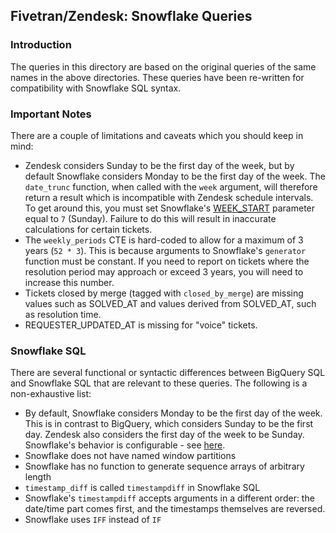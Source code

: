 ## Fivetran/Zendesk: Snowflake Queries

### Introduction
The queries in this directory are based on the original queries of the same names in the above directories. These queries have been re-written for compatibility with Snowflake SQL syntax.

### Important Notes
There are a couple of limitations and caveats which you should keep in mind:

* Zendesk considers Sunday to be the first day of the week, but by default Snowflake considers Monday to be the first day of the week. The `date_trunc` function, when called with the `week` argument, will therefore return a result which is incompatible with Zendesk schedule intervals. To get around this, you must set Snowflake's [WEEK_START](https://docs.snowflake.com/en/sql-reference/parameters.html#label-week-start) parameter equal to `7` (Sunday). Failure to do this will result in inaccurate calculations for certain tickets.
* The `weekly_periods` CTE is hard-coded to allow for a maximum of 3 years (`52 * 3`). This is because arguments to Snowflake's `generator` function must be constant. If you need to report on tickets where the resolution period may approach or exceed 3 years, you will need to increase this number.
* Tickets closed by merge (tagged with `closed_by_merge`) are missing values such as SOLVED_AT and values derived from SOLVED_AT, such as resolution time.
* REQUESTER_UPDATED_AT is missing for "voice" tickets.

### Snowflake SQL

There are several functional or syntactic differences between BigQuery SQL and Snowflake SQL that are relevant to these queries. The following is a non-exhaustive list:
- By default, Snowflake considers Monday to be the first day of the week. This is in contrast to BigQuery, which considers Sunday to be the first day. Zendesk also considers the first day of the week to be Sunday. Snowflake's behavior is configurable - see [here](https://docs.snowflake.com/en/sql-reference/functions-date-time.html#first-day-of-the-week).
- Snowflake does not have named window partitions
- Snowflake has no function to generate sequence arrays of arbitrary length
- `timestamp_diff` is called `timestampdiff` in Snowflake SQL
- Snowflake's `timestampdiff` accepts arguments in a different order: the date/time part comes first, and the timestamps themselves are reversed.
- Snowflake uses `IFF` instead of `IF` 